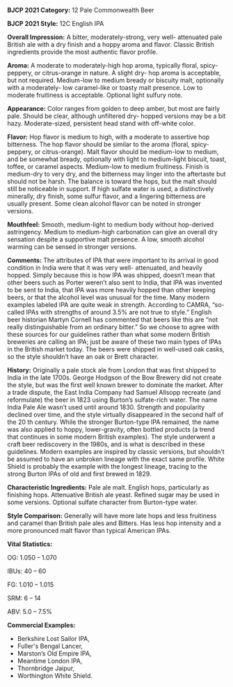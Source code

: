 <b>BJCP 2021 Category:</b> 12 Pale Commonwealth Beer

<b>BJCP 2021 Style:</b> 12C English IPA

<b>Overall Impression:</b> A bitter, moderately-strong, very well-
attenuated pale British ale with a dry finish and a hoppy aroma
and flavor. Classic British ingredients provide the most
authentic flavor profile.

<b>Aroma:</b> A moderate to moderately-high hop aroma, typically
floral, spicy-peppery, or citrus-orange in nature. A slight dry-
hop aroma is acceptable, but not required. Medium-low to
medium bready or biscuity malt, optionally with a moderately-
low caramel-like or toasty malt presence. Low to moderate
fruitiness is acceptable. Optional light sulfury note.

<b>Appearance:</b> Color ranges from golden to deep amber, but
most are fairly pale. Should be clear, although unfiltered dry-
hopped versions may be a bit hazy. Moderate-sized, persistent
head stand with off-white color.

<b>Flavor:</b> Hop flavor is medium to high, with a moderate to
assertive hop bitterness. The hop flavor should be similar to the
aroma (floral, spicy-peppery, or citrus-orange). Malt flavor
should be medium-low to medium, and be somewhat bready,
optionally with light to medium-light biscuit, toast, toffee, or
caramel aspects. Medium-low to medium fruitiness. Finish is
medium-dry to very dry, and the bitterness may linger into the
aftertaste but should not be harsh. The balance is toward the
hops, but the malt should still be noticeable in support. If high
sulfate water is used, a distinctively minerally, dry finish, some
sulfur flavor, and a lingering bitterness are usually present.
Some clean alcohol flavor can be noted in stronger versions.

<b>Mouthfeel:</b> Smooth, medium-light to medium body without
hop-derived astringency. Medium to medium-high carbonation
can give an overall dry sensation despite a supportive malt
presence. A low, smooth alcohol warming can be sensed in
stronger versions.

<b>Comments:</b> The attributes of IPA that were important to its
arrival in good condition in India were that it was very well-
attenuated, and heavily hopped. Simply because this is how
IPA was shipped, doesn’t mean that other beers such as Porter
weren’t also sent to India, that IPA was invented to be sent to
India, that IPA was more heavily hopped than other keeping
beers, or that the alcohol level was unusual for the time.
Many modern examples labeled IPA are quite weak in strength.
According to CAMRA, “so-called IPAs with strengths of around
3.5% are not true to style.” English beer historian Martyn
Cornell has commented that beers like this are “not really
distinguishable from an ordinary bitter.” So we choose to agree
with these sources for our guidelines rather than what some
modern British breweries are calling an IPA; just be aware of
these two main types of IPAs in the British market today.
The beers were shipped in well-used oak casks, so the style
shouldn’t have an oak or Brett character.

<b>History:</b> Originally a pale stock ale from London that was first
shipped to India in the late 1700s. George Hodgson of the Bow
Brewery did not create the style, but was the first well known
brewer to dominate the market. After a trade dispute, the East
India Company had Samuel Allsopp recreate (and reformulate)
the beer in 1823 using Burton’s sulfate-rich water. The name
India Pale Ale wasn’t used until around 1830.
Strength and popularity declined over time, and the style
virtually disappeared in the second half of the 20 th century.
While the stronger Burton-type IPA remained, the name was
also applied to hoppy, lower-gravity, often bottled products (a
trend that continues in some modern British examples). The
style underwent a craft beer rediscovery in the 1980s, and is
what is described in these guidelines.
Modern examples are inspired by classic versions, but
shouldn’t be assumed to have an unbroken lineage with the
exact same profile. White Shield is probably the example with
the longest lineage, tracing to the strong Burton IPAs of old
and first brewed in 1829.

<b>Characteristic Ingredients:</b> Pale ale malt. English hops,
particularly as finishing hops. Attenuative British ale yeast.
Refined sugar may be used in some versions. Optional sulfate
character from Burton-type water.

<b>Style Comparison:</b> Generally will have more late hops and
less fruitiness and caramel than British pale ales and Bitters.
Has less hop intensity and a more pronounced malt flavor than
typical American IPAs.

<b>Vital Statistics:</b>

OG: 1.050 – 1.070

IBUs: 40 – 60

FG: 1.010 – 1.015

SRM: 6 – 14

ABV: 5.0 – 7.5%

<b>Commercial Examples:</b>
- Berkshire Lost Sailor IPA,
- Fuller's Bengal Lancer,
- Marston’s Old Empire IPA,
- Meantime London IPA,
- Thornbridge Jaipur,
- Worthington White Shield.

